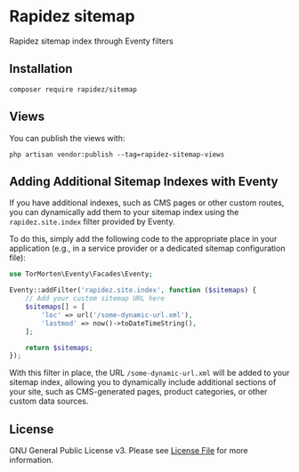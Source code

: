 # Rapidez sitemap

Rapidez sitemap index through Eventy filters

## Installation

```
composer require rapidez/sitemap
```

## Views

You can publish the views with:
```
php artisan vendor:publish --tag=rapidez-sitemap-views
```

## Adding Additional Sitemap Indexes with Eventy

If you have additional indexes, such as CMS pages or other custom routes, you can dynamically add them to your sitemap index using the `rapidez.site.index` filter provided by Eventy.

To do this, simply add the following code to the appropriate place in your application (e.g., in a service provider or a dedicated sitemap configuration file):  

```php
use TorMorten\Eventy\Facades\Eventy;

Eventy::addFilter('rapidez.site.index', function ($sitemaps) {
    // Add your custom sitemap URL here
    $sitemaps[] = [
        'loc' => url('/some-dynamic-url.xml'),
        'lastmod' => now()->toDateTimeString(),
    ];

    return $sitemaps;
});
```

With this filter in place, the URL `/some-dynamic-url.xml` will be added to your sitemap index, allowing you to dynamically include additional sections of your site, such as CMS-generated pages, product categories, or other custom data sources.

## License

GNU General Public License v3. Please see [License File](LICENSE) for more information.
